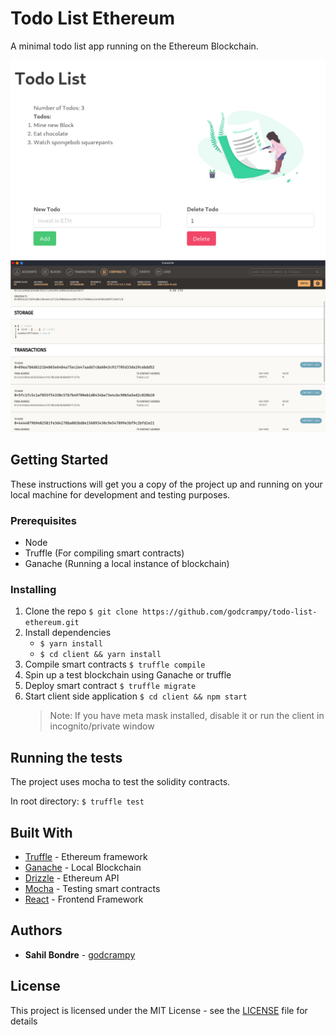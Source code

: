 # Todo List Ethereum

A minimal todo list app running on the Ethereum Blockchain.

![Client](./docs/client.png)
![Ganache](./docs/ganache.png)

## Getting Started

These instructions will get you a copy of the project up and running on your local machine for development and testing purposes.

### Prerequisites

- Node
- Truffle (For compiling smart contracts)
- Ganache (Running a local instance of blockchain)

### Installing

1. Clone the repo `$ git clone https://github.com/godcrampy/todo-list-ethereum.git`
2. Install dependencies
   - `$ yarn install`
   - `$ cd client && yarn install`
3. Compile smart contracts `$ truffle compile`
4. Spin up a test blockchain using Ganache or truffle
5. Deploy smart contract `$ truffle migrate`
6. Start client side application `$ cd client && npm start`
   > Note: If you have meta mask installed, disable it or run the client in incognito/private window

## Running the tests

The project uses mocha to test the solidity contracts.

In root directory:
`$ truffle test`

## Built With

- [Truffle](https://www.trufflesuite.com/truffle) - Ethereum framework
- [Ganache](https://www.trufflesuite.com/ganache) - Local Blockchain
- [Drizzle](https://www.trufflesuite.com/drizzle) - Ethereum API
- [Mocha](https://mochajs.org/) - Testing smart contracts
- [React](https://reactjs.org/) - Frontend Framework

## Authors

- **Sahil Bondre** - [godcrampy](https://github.com/godcrampy)

## License

This project is licensed under the MIT License - see the [LICENSE](LICENSE) file for details